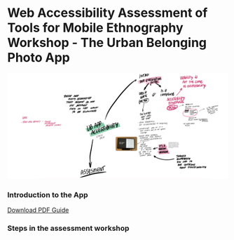 # Web Accessibility Assessment of Tools for Mobile Ethnography Workshop - The Urban Belonging Photo App

![Logo](UBmindmap.png)


### Introduction to the App

[Download PDF Guide](https://github.com/ECHOlab-DTU/UB-App-Accessibility-Development/blob/main/EXAMPLE%20UB%20APP.pdf)

### Steps in the assessment workshop

